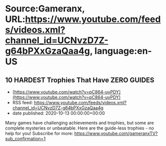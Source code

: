 # Source:Gameranx, URL:https://www.youtube.com/feeds/videos.xml?channel_id=UCNvzD7Z-g64bPXxGzaQaa4g, language:en-US

## 10 HARDEST Trophies That Have ZERO GUIDES
 - [https://www.youtube.com/watch?v=pC864-uyPDY](https://www.youtube.com/watch?v=pC864-uyPDY)
 - RSS feed: https://www.youtube.com/feeds/videos.xml?channel_id=UCNvzD7Z-g64bPXxGzaQaa4g
 - date published: 2020-10-13 00:00:00+00:00

Many games have challenging achievements and trophies, but some are complete mysteries or unbeatable.
Here are the guide-less trophies - no help for you!
Subscribe for more: https://www.youtube.com/gameranxTV?sub_confirmation=1

